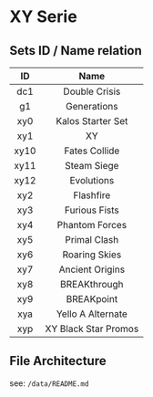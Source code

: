 # XY Serie

## Sets ID / Name relation

| ID        | Name                 |
| :-------: | :------------------: |
| dc1       | Double Crisis        |
| g1        | Generations          |
| xy0       | Kalos Starter Set    |
| xy1       | XY                   |
| xy10      | Fates Collide        |
| xy11      | Steam Siege          |
| xy12      | Evolutions           |
| xy2       | Flashfire            |
| xy3       | Furious Fists        |
| xy4       | Phantom Forces       |
| xy5       | Primal Clash         |
| xy6       | Roaring Skies        |
| xy7       | Ancient Origins      |
| xy8       | BREAKthrough         |
| xy9       | BREAKpoint           |
| xya       | Yello A Alternate    |
| xyp       | XY Black Star Promos |

## File Architecture

see: `/data/README.md`
